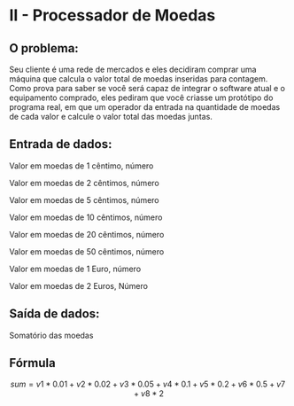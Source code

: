 # II - Processador de Moedas

## O problema:

Seu cliente é uma rede de mercados e eles decidiram comprar uma máquina que calcula o valor total de moedas inseridas para contagem. Como prova para saber se você será capaz de integrar o software atual e o equipamento comprado, eles pediram que você criasse um protótipo do programa real, em que um operador da entrada na quantidade de moedas de cada valor e calcule o valor total das moedas juntas.

## Entrada de dados:

Valor em moedas de 1 cêntimo, número

Valor em moedas de 2 cêntimos, número

Valor em moedas de 5 cêntimos, número

Valor em moedas de 10 cêntimos, número

Valor em moedas de 20 cêntimos, número

Valor em moedas de 50 cêntimos, número

Valor em moedas de 1 Euro, número

Valor em moedas de 2 Euros, Número

## Saída de dados:

Somatório das moedas

## Fórmula

$$
sum = v1 * 0.01 + v2 * 0.02 + v3 * 0.05 + v4 * 0.1 + v5 * 0.2 + v6 * 0.5 + v7 + v8 * 2
$$

